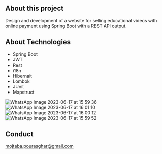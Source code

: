 ## About this project

Design and development of a website for selling educational videos with online payment using Spring Boot with a REST API output.

## About Technologies

- Spring Boot
- JWT
- Rest
- i18n
- Hibernait
- Lombok
- JUnit
- Mapstruct

![WhatsApp Image 2023-06-17 at 15 59 36](https://github.com/mojtaba-pourasghar/training-website-ui/assets/4986912/75ec058e-7e4d-4b9b-8e6e-1cd17c414422)
![WhatsApp Image 2023-06-17 at 16 01 10](https://github.com/mojtaba-pourasghar/training-website-ui/assets/4986912/3c653839-253d-41d2-97a2-5a5d93fddb9e)
![WhatsApp Image 2023-06-17 at 16 00 12](https://github.com/mojtaba-pourasghar/training-website-ui/assets/4986912/55cd85db-1184-4d0b-89d8-3bd1c4a0cc1f)
![WhatsApp Image 2023-06-17 at 15 59 52](https://github.com/mojtaba-pourasghar/training-website-ui/assets/4986912/f0c9b4dd-a85c-444b-9a92-e01efaf0908f)


## Conduct

mojtaba.pourasghar@gmail.com


